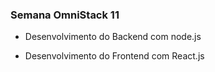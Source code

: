 ### Semana OmniStack 11

- Desenvolvimento do Backend com node.js

- Desenvolvimento do Frontend com React.js